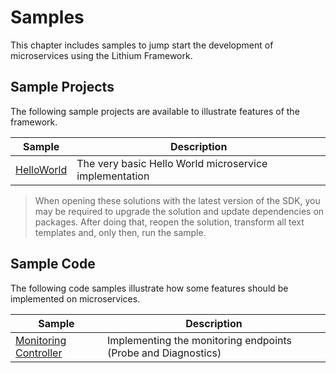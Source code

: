 # Samples

This chapter includes samples to jump start the development of microservices using the Lithium Framework.

## Sample Projects

The following sample projects are available to illustrate features of the framework.

| Sample | Description
| - | - |
| [HelloWorld](./_assets/HelloWorld.zip) | The very basic Hello World microservice implementation |

> When opening these solutions with the latest version of the SDK, you may be required to upgrade the solution and update dependencies on packages. After doing that, reopen the solution, transform all text templates and, only then, run the sample.

## Sample Code

The following code samples illustrate how some features should be implemented on microservices.

| Sample | Description |
| - | - |
| [Monitoring Controller](./sample-code-monitoring.md) | Implementing the monitoring endpoints (Probe and Diagnostics)  |